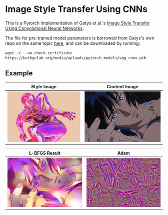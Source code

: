 # Image Style Transfer Using CNNs

This is a Pytorch implementation of Gatys et al.'s [Image Style Transfer Using Convolutional Neural Networks](https://www.cv-foundation.org/openaccess/content_cvpr_2016/papers/Gatys_Image_Style_Transfer_CVPR_2016_paper.pdf).

The file for pre-trained model parameters is borrowed from Gatys's own repo on the same topic [here](https://github.com/leongatys/PytorchNeuralStyleTransfer), and  can be downloaded by running:
```
wget -c --no-check-certificate https://bethgelab.org/media/uploads/pytorch_models/vgg_conv.pth
```

## Example

Style Image |  Content Image
:----------:|:---------------:
![](./style_images/vasjen_catro.png) | ![](./content_images/gits.jpg)

L-BFGS Result |  Adam
:------------:|:---------------:
![](./results/out-lbfgs.png) | ![](./results/out-adam.png)
